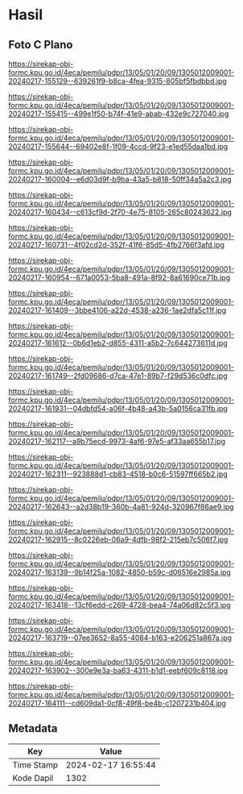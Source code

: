 # Hasil

## Foto C Plano

https://sirekap-obj-formc.kpu.go.id/4eca/pemilu/pdpr/13/05/01/20/09/1305012009001-20240217-155129--639261f9-b8ca-4fea-9315-805bf5fbdbbd.jpg

https://sirekap-obj-formc.kpu.go.id/4eca/pemilu/pdpr/13/05/01/20/09/1305012009001-20240217-155415--499e1f50-b74f-41e9-abab-432e9c727040.jpg

https://sirekap-obj-formc.kpu.go.id/4eca/pemilu/pdpr/13/05/01/20/09/1305012009001-20240217-155644--69402e8f-1f09-4ccd-9f23-e1ed55daa1bd.jpg

https://sirekap-obj-formc.kpu.go.id/4eca/pemilu/pdpr/13/05/01/20/09/1305012009001-20240217-160004--e6d03d9f-b9ba-43a5-b818-50ff34a5a2c3.jpg

https://sirekap-obj-formc.kpu.go.id/4eca/pemilu/pdpr/13/05/01/20/09/1305012009001-20240217-160434--c613cf9d-2f70-4e75-8105-265c80243622.jpg

https://sirekap-obj-formc.kpu.go.id/4eca/pemilu/pdpr/13/05/01/20/09/1305012009001-20240217-160731--4f02cd2d-352f-41f6-85d5-4fb2766f3afd.jpg

https://sirekap-obj-formc.kpu.go.id/4eca/pemilu/pdpr/13/05/01/20/09/1305012009001-20240217-160954--671a0053-5ba8-491a-8f92-8a61690ce71b.jpg

https://sirekap-obj-formc.kpu.go.id/4eca/pemilu/pdpr/13/05/01/20/09/1305012009001-20240217-161409--3bbe4106-a22d-4538-a236-1ae2dfa5c11f.jpg

https://sirekap-obj-formc.kpu.go.id/4eca/pemilu/pdpr/13/05/01/20/09/1305012009001-20240217-161612--0b6d1eb2-d855-4311-a5b2-7c644273611d.jpg

https://sirekap-obj-formc.kpu.go.id/4eca/pemilu/pdpr/13/05/01/20/09/1305012009001-20240217-161749--2fd09686-d7ca-47e1-89b7-f29d536c0dfc.jpg

https://sirekap-obj-formc.kpu.go.id/4eca/pemilu/pdpr/13/05/01/20/09/1305012009001-20240217-161931--04dbfd54-a06f-4b48-a43b-5a0156ca31fb.jpg

https://sirekap-obj-formc.kpu.go.id/4eca/pemilu/pdpr/13/05/01/20/09/1305012009001-20240217-162117--a9b75ecd-9973-4af6-97e5-af33aa655b17.jpg

https://sirekap-obj-formc.kpu.go.id/4eca/pemilu/pdpr/13/05/01/20/09/1305012009001-20240217-162311--923888d1-cb83-4518-b0c6-51597ff665b2.jpg

https://sirekap-obj-formc.kpu.go.id/4eca/pemilu/pdpr/13/05/01/20/09/1305012009001-20240217-162643--a2d38b19-360b-4a81-924d-320967f86ae9.jpg

https://sirekap-obj-formc.kpu.go.id/4eca/pemilu/pdpr/13/05/01/20/09/1305012009001-20240217-162915--8c0226eb-06a9-4dfb-98f2-215eb7c506f7.jpg

https://sirekap-obj-formc.kpu.go.id/4eca/pemilu/pdpr/13/05/01/20/09/1305012009001-20240217-163139--9b14f25a-1082-4850-b59c-d06516e2985a.jpg

https://sirekap-obj-formc.kpu.go.id/4eca/pemilu/pdpr/13/05/01/20/09/1305012009001-20240217-163418--13cf6edd-c269-4728-bea4-74a06d82c5f3.jpg

https://sirekap-obj-formc.kpu.go.id/4eca/pemilu/pdpr/13/05/01/20/09/1305012009001-20240217-163719--07ee3652-8a55-4084-b163-e206251a867a.jpg

https://sirekap-obj-formc.kpu.go.id/4eca/pemilu/pdpr/13/05/01/20/09/1305012009001-20240217-163902--300e9e3a-ba63-4311-b1d1-eebf609c8118.jpg

https://sirekap-obj-formc.kpu.go.id/4eca/pemilu/pdpr/13/05/01/20/09/1305012009001-20240217-164111--cd609da1-0cf8-49f8-be4b-c1207231b404.jpg


## Metadata

| Key        | Value               |
| ---------- | ------------------- |
| Time Stamp | 2024-02-17 16:55:44 |
| Kode Dapil | 1302                |



